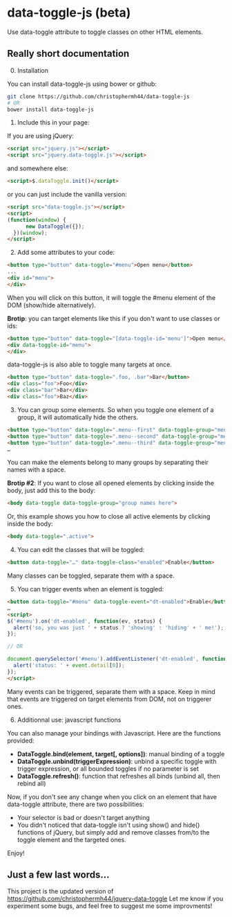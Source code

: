 # data-toggle-js (beta)

Use data-toggle attribute to toggle classes on other HTML elements.

## Really short documentation

  0. Installation
  
  You can install data-toggle-js using bower or github:

  ```bash
  git clone https://github.com/christophermh44/data-toggle-js
  # OR
  bower install data-toggle-js
  ```

  1. Include this in your page:
  
  If you are using jQuery:
  
  ```html
  <script src="jquery.js"></script>
  <script src="jquery.data-toggle.js"></script>
  ```
  
  and somewhere else:
  
  ```html
  <script>$.dataToggle.init()</script>
  ```
  
  or you can just include the vanilla version:
  
  ```html
  <script src="data-toggle.js"></script>
  <script>
  (function(window) {
		new DataToggle({});
	})(window);
  </script>
  ```
  
  2. Add some attributes to your code:
  
  ```html
  <button type="button" data-toggle="#menu">Open menu</button>
  ...
  <div id="menu">
  </div>
  ```
  
  When you will click on this button, it will toggle the #menu element of the DOM (show/hide alternatively).
  
  **Brotip**: you can target elements like this if you don't want to use classes or ids:
  
  ```html
  <button type="button" data-toggle="[data-toggle-id='menu']">Open menu</button>
  <div data-toggle-id="menu">
  </div>
  ```
  
  data-toggle-js is also able to toggle many targets at once.

  ```html
  <button type="button" data-toggle=".foo, .bar">Bar</button>
  <div class="foo">Foo</div>
  <div class="bar">Bar</div>
  <div class="foo">Baz</div>
  ```
  
  3. You can group some elements. So when you toggle one element of a group, it will automatically hide the others.
  
  ```html
  <button type="button" data-toggle=".menu--first" data-toggle-group="menus">Open first menu</button>
  <button type="button" data-toggle=".menu--second" data-toggle-group="menus">Open second menu</button>
  <button type="button" data-toggle=".menu--third" data-toggle-group="menus">Open third menu</button>
  …
  ```
  
  You can make the elements belong to many groups by separating their names with a space.
  
  **Brotip #2**: If you want to close all opened elements by clicking inside the body, just add this to the body:
  
  ```html
  <body data-toggle data-toggle-group="group names here">
  ```
  
  Or, this example shows you how to close all active elements by clicking inside the body:
  
  ```html
  <body data-toggle=".active">
  ```
  
  4. You can edit the classes that will be toggled:
  
  ```html
  <button data-toggle="…" data-toggle-class="enabled">Enable</button>
  ```
  
  Many classes can be toggled, separate them with a space.

  5. You can trigger events when an element is toggled:

  ```html
  <button data-toggle="#menu" data-toggle-event="dt-enabled">Enable</button>
  …
  <script>
  $('#menu').on('dt-enabled', function(ev, status) {
    alert('so, you was just ' + status ? 'showing' : 'hiding' + ' me!');
  });
  
  // OR
  
  document.querySelector('#menu').addEventListener('dt-enabled', function(event) {
    alert('status: ' + event.detail[0]);
  });
  </script>
  ```
  
  Many events can be triggered, separate them with a space. Keep in mind that events are triggered on target elements from DOM, not on triggerer ones.
  
  6. Additionnal use: javascript functions
  
  You can also manage your bindings with Javascript. Here are the functions provided:
  
  * **DataToggle.bind(element, target[, options])**: manual binding of a toggle
  * **DataToggle.unbind(triggerExpression)**: unbind a specific toggle with trigger expression, or all bounded toggles if no parameter is set
  * **DataToggle.refresh()**: function that refreshes all binds (unbind all, then rebind all)
  
Now, if you don't see any change when you click on an element that have data-toggle attribute, there are two possibilities:
  * Your selector is bad or doesn't target anything
  * You didn't noticed that data-toggle isn't using show() and hide() functions of jQuery, but simply add and remove classes from/to the toggle element and the targeted ones.
  
Enjoy!

## Just a few last words…

This project is the updated version of https://github.com/christophermh44/jquery-data-toggle
Let me know if you experiment some bugs, and feel free to suggest me some improvments!
